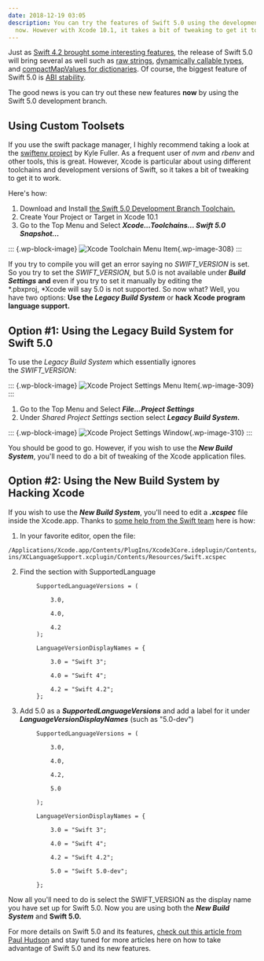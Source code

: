 ```yaml
---
date: 2018-12-19 03:05
description: You can try the features of Swift 5.0 using the development branch toolchain
  now. However with Xcode 10.1, it takes a bit of tweaking to get it to work.
---
```

Just as [Swift 4.2 brought some interesting
features](https://learningswift.brightdigit.com/swift-4-2-random-changes-wwdc-2018/),
the release of Swift 5.0 will bring several as well such as [raw
strings](https://github.com/apple/swift-evolution/blob/master/proposals/0200-raw-string-escaping.md),
[dynamically callable
types](https://github.com/apple/swift-evolution/blob/master/proposals/0216-dynamic-callable.md),
and [compactMapValues for
dictionaries](https://github.com/apple/swift-evolution/blob/master/proposals/0218-introduce-compact-map-values.md).
Of course, the biggest feature of Swift 5.0 is [ABI
stability](https://swift.org/abi-stability/).

The good news is you can try out these new features **now** by using the
Swift 5.0 development branch.

## Using Custom Toolsets

If you use the swift package manager, I highly recommend taking a look
at the [swiftenv project](https://github.com/kylef/swiftenv/) by Kyle
Fuller. As a frequent user of *nvm* and *rbenv* and other tools, this is
great. However, Xcode is particular about using different toolchains and
development versions of Swift, so it takes a bit of tweaking to get it
to work.

Here\'s how:

1.  Download and Install [the Swift 5.0 Development Branch
    Toolchain.](https://swift.org/download/#snapshots)
2.  Create Your Project or Target in Xcode 10.1
3.  Go to the Top Menu and Select ***Xcode\...Toolchains\... Swift 5.0
    Snapshot\...***

::: {.wp-block-image}
![Xcode Toolchain Menu
Item](https://learningswift.brightdigit.com/wp-content/uploads/sites/2/2018/12/Xcode-Toolchain-Menu.png){.wp-image-308}
:::

If you try to compile you will get an error saying no *SWIFT_VERSION* is
set. So you try to set the *SWIFT_VERSION,* but 5.0 is not available
under ***Build Settings*** **and** even if you try to set it manually by
editing the *.pbxproj, *Xcode will say 5.0 is not supported. So now
what? Well, you have two options: **Use the *Legacy Build System*** or
**hack Xcode program language support.**

## Option \#1: Using the Legacy Build System for Swift 5.0

To use the *Legacy Build System* which essentially ignores
the *SWIFT_VERSION*:

::: {.wp-block-image}
![Xcode Project Settings Menu
Item](https://learningswift.brightdigit.com/wp-content/uploads/sites/2/2018/12/Xcode-ProjectSettings-Menu-e1545173707171.png){.wp-image-309}
:::

1.  Go to the Top Menu and Select ***File\...Project Settings***
2.  Under *Shared* *Project Settings* section select ***Legacy Build
    System*.** 

::: {.wp-block-image}
![Xcode Project Settings
Window](https://learningswift.brightdigit.com/wp-content/uploads/sites/2/2018/12/Xcode-ProjectSettings-Window-e1545173841972.png){.wp-image-310}
:::

You should be good to go. However, if you wish to use the ***New Build
System***, you\'ll need to do a bit of tweaking of the Xcode application
files.

## Option \#2: Using the New Build System by Hacking Xcode

If you wish to use the ***New Build System***, you\'ll need to edit a
***.xcspec*** file inside the Xcode.app. Thanks to [some help from the
Swift
team](https://forums.swift.org/t/how-to-set-swift-version-5-for-recent-dev-snapshots-in-xcode-build-settings/18692/20)
here is how:

1.  In your favorite editor, open the file: 

``` {.wp-block-code}
/Applications/Xcode.app/Contents/PlugIns/Xcode3Core.ideplugin/Contents/SharedSupport/Developer/Library/Xcode/Plug-ins/XCLanguageSupport.xcplugin/Contents/Resources/Swift.xcspec
```

2.  Find the section with SupportedLanguage

``` {.wp-block-code}
        SupportedLanguageVersions = (
 
            3.0,
            
            4.0,

            4.2
        );
        
        LanguageVersionDisplayNames = {
            
            3.0 = "Swift 3";
            
            4.0 = "Swift 4";
            
            4.2 = "Swift 4.2";
        };
```

3.  Add 5.0 as a ***SupportedLanguageVersions*** and add a label for it
    under ***LanguageVersionDisplayNames*** (such as \"5.0-dev\")

``` {.wp-block-code}
        SupportedLanguageVersions = (
 
            3.0,
            
            4.0,

            4.2,

            5.0
        
        );
        
        LanguageVersionDisplayNames = {
            
            3.0 = "Swift 3";
            
            4.0 = "Swift 4";
            
            4.2 = "Swift 4.2";
            
            5.0 = "Swift 5.0-dev";
        
        };
```

Now all you\'ll need to do is select the SWIFT_VERSION as the display
name you have set up for Swift 5.0. Now you are using both the ***New
Build System*** and **Swift 5.0.**

For more details on Swift 5.0 and its features, [check out this article
from Paul
Hudson](https://www.hackingwithswift.com/articles/126/whats-new-in-swift-5-0) and
stay tuned for more articles here on how to take advantage of Swift 5.0
and its new features.
